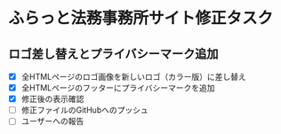 # ふらっと法務事務所サイト修正タスク

## ロゴ差し替えとプライバシーマーク追加

- [x] 全HTMLページのロゴ画像を新しいロゴ（カラー版）に差し替え
- [x] 全HTMLページのフッターにプライバシーマークを追加
- [x] 修正後の表示確認
- [ ] 修正ファイルのGitHubへのプッシュ
- [ ] ユーザーへの報告
